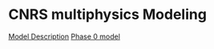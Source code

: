 # CNRS multiphysics Modeling

[Model Description](cnrs/model_description.md)
[Phase 0 model](cnrs/phase-0-model.md)
